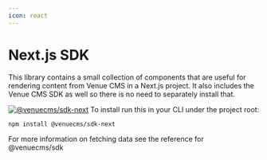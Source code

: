 ```yaml
---
icon: react
---
```


# Next.js SDK





This library contains a small collection of components that are useful for rendering content from Venue CMS in a Next.js project. It also includes the Venue CMS SDK as well so there is no need to separately install that.

[![@venuecms/sdk-next](https://img.shields.io/badge/@venuecms/sdk--next-v0-passing?style=flat&color=%23bfb8ef&link=https%3A%2F%2Fwww.npmjs.com%2Fpackage%2F%40venuecms%2Fsdk-next)](https://www.npmjs.com/package/@venuecms/sdk-next)
To install run this in your CLI under the project root:

```bash
npm install @venuecms/sdk-next
```

For more information on fetching data see the reference for @venuecms/sdk
